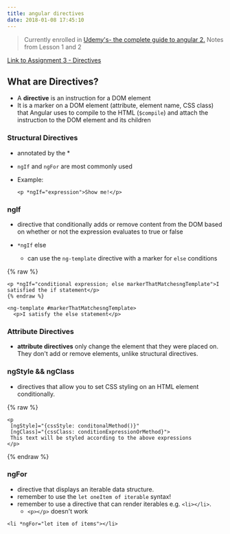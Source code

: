```yaml
---
title: angular directives
date: 2018-01-08 17:45:10
---
```


> Currently enrolled in <a href="https://www.udemy.com/the-complete-guide-to-angular-2" target="_blank">Udemy's- the complete guide to angular 2.</a> Notes from Lesson 1 and 2

<a href="https://github.com/lovelejess/angular-udemy/tree/master/basics-assignment-3-start" target="_blank">Link to Assignment 3 - Directives</a>

## What are Directives?

- A **directive** is an instruction for a DOM element
- It is a marker on a DOM element (attribute, element name, CSS class) that Angular uses to compile to the HTML (`$compile`) and attach the instruction to the DOM element and its children


### Structural Directives

- annotated by the *
- `ngIf` and `ngFor` are most commonly used

- Example:

  `<p *ngIf="expression">Show me!</p>`

### ngIf 

- directive that conditionally adds or remove content from the DOM based on whether or not the expression evaluates to true or false

- `*ngIf` else
    -  can use the `ng-template` directive with a marker for `else` conditions

 {% raw %}
```
<p *ngIf="conditional expression; else markerThatMatchesngTemplate">I satisfied the if statement</p>
{% endraw %}

<ng-template #markerThatMatchesngTemplate>
  <p>I satisfy the else statement</p>
```

### Attribute Directives

- **attribute directives** only change the element that they were placed on. They don't add or remove elements, unlike structural directives.


### ngStyle && ngClass

- directives that allow you to set CSS styling on an HTML element conditionally.

 {% raw %}
  ```
  <p 
   [ngStyle]="{cssStyle: conditonalMethod()}"
   [ngClass]="{cssClass: conditionExpressionOrMethod}"> 
   This text will be styled according to the above expressions
  </p>
  ```
  {% endraw %}

### ngFor

- directive that displays an iterable data structure.
- remember to use the `let oneItem of iterable` syntax!
- remember to use a directive that can render iterables e.g. `<li></li>`.
  - `<p></p>` doesn't work

`<li *ngFor="let item of items"></li>`